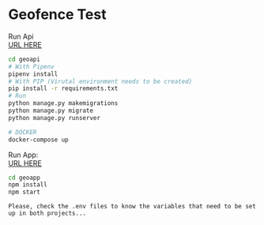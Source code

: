 # Geofence Test

Run Api <br>
[URL HERE](https://test-geofencing-gm-api.herokuapp.com/api/v1/tracking/)
```bash
cd geoapi
# With Pipenv
pipenv install
# With PIP (Virutal environment needs to be created)
pip install -r requirements.txt
# Run
python manage.py makemigrations
python manage.py migrate
python manage.py runserver

# DOCKER
docker-compose up
```
Run App: <br>
[URL HERE](https://test-geofencing-gm.herokuapp.com)
```bash
cd geoapp
npm install
npm start
```
`Please, check the .env files to know the variables that need to be set up in both projects...`
